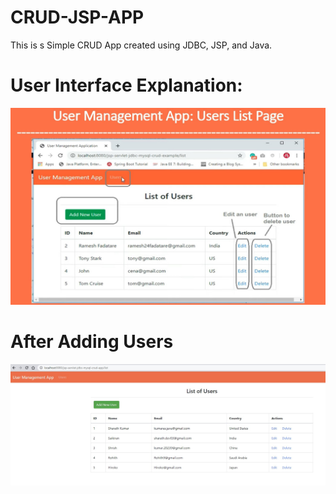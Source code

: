 # CRUD-JSP-APP

This is s Simple CRUD App created using JDBC, JSP, and Java. 


# User Interface Explanation:
![Landing Page](https://github.com/kumar-sudo-a/CRUD-JSP-APP/blob/main/Explanation.jpg)

# After Adding Users
![Added Users](https://github.com/kumar-sudo-a/CRUD-JSP-APP/blob/main/Added%20Users.jpg)
